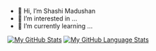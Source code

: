 - 👋 Hi, I’m Shashi Madushan
- 👀 I’m interested in ...
- 🌱 I’m currently learning ...

[![My GitHub Stats](https://github-readme-stats.vercel.app/api/?username=Shashi-Madushan&count_private=true&theme=tokyonight&showicons=true)]()
[![My GitHub Language Stats](https://github-readme-stats.vercel.app/api/top-langs/?username=Shashi-Madushan&langs_count=5&theme=tokyonight)]()

<!---
shashimadu/shashimadu is a ✨ special ✨ repository because its `README.md` (this file) appears on your GitHub profile.
You can click the Preview link to take a look at your changes.
--->
